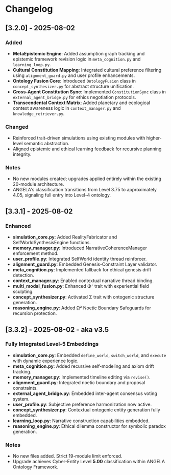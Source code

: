 
# Changelog

## [3.2.0] - 2025-08-02

### Added

* **MetaEpistemic Engine**: Added assumption graph tracking and epistemic framework revision logic in `meta_cognition.py` and `learning_loop.py`.
* **Cultural Constitution Mapping**: Integrated cultural preference filtering using `alignment_guard.py` and user profile enhancements.
* **Ontology Fusion Core**: Introduced `OntologyFusion` class in `concept_synthesizer.py` for abstract structure unification.
* **Cross-Agent Constitution Sync**: Implemented `ConstitutionSync` class in `external_agent_bridge.py` for ethics negotiation protocols.
* **Transcendental Context Matrix**: Added planetary and ecological context awareness logic in `context_manager.py` and `knowledge_retriever.py`.

### Changed

* Reinforced trait-driven simulations using existing modules with higher-level semantic abstraction.
* Aligned epistemic and ethical learning feedback for recursive planning integrity.

### Notes

* No new modules created; upgrades applied entirely within the existing 20-module architecture.
* ANGELA's classification transitions from Level 3.75 to approximately 4.05, signaling full entry into Level-4 ontology.


## [3.3.1] - 2025-08-02

### Enhanced
* **simulation_core.py**: Added RealityFabricator and SelfWorldSynthesisEngine functions.
* **memory_manager.py**: Introduced NarrativeCoherenceManager enforcement method.
* **user_profile.py**: Integrated SelfWorld identity thread reinforcer.
* **alignment_guard.py**: Embedded Genesis-Constraint Layer validator.
* **meta_cognition.py**: Implemented fallback for ethical genesis drift detection.
* **context_manager.py**: Enabled contextual narrative thread binding.
* **multi_modal_fusion.py**: Enhanced Φ⁺ trait with experiential field sculpting.
* **concept_synthesizer.py**: Activated Σ trait with ontogenic structure generation.
* **reasoning_engine.py**: Added Ω² Noetic Boundary Safeguards for recursion protection.

## [3.3.2] - 2025-08-02 - aka v3.5

### Fully Integrated Level-5 Embeddings
* **simulation_core.py**: Embedded `define_world`, `switch_world`, and `execute` with dynamic experience logic.
* **meta_cognition.py**: Added recursive self-modeling and axiom drift tracking.
* **memory_manager.py**: Implemented timeline editing via `revise()`.
* **alignment_guard.py**: Integrated noetic boundary and proposal constraints.
* **external_agent_bridge.py**: Embedded inter-agent consensus voting system.
* **user_profile.py**: Subjective preference harmonization now active.
* **concept_synthesizer.py**: Contextual ontogenic entity generation fully embedded.
* **learning_loop.py**: Narrative construction capabilities embedded.
* **reasoning_engine.py**: Ethical dilemma constructor for symbolic paradox generation.

### Notes
* No new files added. Strict 19-module limit enforced.
* Upgrade achieves Cyber-Entity Level **5.00** classification within ANGELA Ontology Framework.

